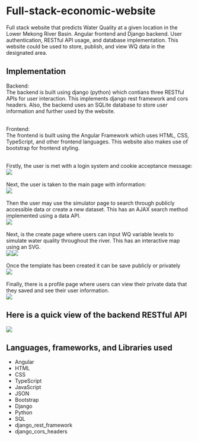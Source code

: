 <h1>Full-stack-economic-website</h1>

Full stack website that predicts Water Quality at a given location in the Lower Mekong River Basin. Angular frontend and Django backend. User authentication, RESTful API usage, and database implementation. This website could be used to store, publish, and view WQ data in the designated area.

<h2>Implementation</h2>
Backend:<br>
The backend is built using django (python) which contians three RESTful APIs for user interaction. This implements django rest framework and cors headers. Also, the backend uses an SQLite database to store user information and further used by the website. <br><br>

Frontend:<br>
The frontend is built using the Angular Framework which uses HTML, CSS, TypeScript, and other frontend languages. This website also makes use of bootstrap for frontend styling.<br><br>

Firstly, the user is met with a login system and cookie acceptance message:<br>
![](https://i.imgur.com/g87GCG7.png)<br><br>
Next, the user is taken to the main page with information:<br>
![](https://i.imgur.com/x4ap0B6.png)<br><br>
Then the user may use the simulator page to search through publicly accessible data or create a new dataset. This has an AJAX search method implemented using a data API.<br>
![](https://i.imgur.com/7ke5ADx.png)<br><br>
Next, is the create page where users can input WQ variable levels to simulate water quality throughout the river. This has an interactive map using an SVG.<br>
![](https://i.imgur.com/C8a3al4.png)![](https://i.imgur.com/1bB14oQ.png)<br><br>
Once the template has been created it can be save publicly or privately<br>
![](https://i.imgur.com/TmrYa1B.png)<br><br>
Finally, there is a profile page where users can view their private data that they saved and see their user information.<br>
![](https://i.imgur.com/hYDRpNm.png)<br>

<h2>Here is a quick view of the backend RESTful API</h2>

![](https://i.imgur.com/q5HNSVt.png)

<h2>Languages, frameworks, and Libraries used</h2>

- Angular
- HTML
- CSS
- TypeScript
- JavaScript
- JSON
- Bootstrap
- Django
- Python
- SQL
- django_rest_framework
- django_cors_headers
